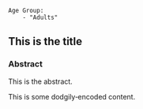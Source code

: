 ```
Age Group:
    - "Adults"
```
This is the title 
----------------------------------------------

### Abstract 

This is the abstract.

This is some dodgily‑encoded content.
